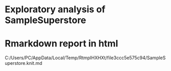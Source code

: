 # Exploratory analysis of SampleSuperstore
# Rmarkdown report in html
C:/Users/PC/AppData/Local/Temp/RtmpIHXHXt/file3ccc5e575c94/SampleSuperstore.knit.md
